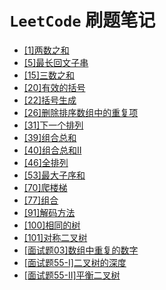 # `LeetCode` 刷题笔记 

- [[1]两数之和](docs/[1]两数之和.md)
- [[5]最长回文子串](docs/[5]最长回文子串.md)
- [[15]三数之和](./docs/[15]三数之和.md)
- [[20]有效的括号](docs/[20]有效的括号.md)
- [[22]括号生成](docs/[22]括号生成.md)
- [[26]删除排序数组中的重复项](docs/[26]删除排序数组中的重复项.md)
- [[31]下一个排列](docs/[31]下一个排列.md)
- [[39]组合总和](docs/[39]组合总和.md)
- [[40]组合总和II](docs/[40]组合总和II.md)
- [[46]全排列](docs/[46]全排列.md)
- [[53]最大子序和](docs/[53]最大子序和.md)
- [[70]爬楼梯](docs/[70]爬楼梯.md)
- [[77]组合](docs/[77]组合.md)
- [[91]解码方法](docs/[91]解码方法.md)
- [[100]相同的树](docs/[100]相同的树.md)
- [[101]对称二叉树](./docs/[101]对称二叉树.md)
- [[面试题03]数组中重复的数字](docs/[面试题03]数组中重复的数字.md)
- [[面试题55-I]二叉树的深度](./docs/[面试题55-I]二叉树的深度.md)
- [[面试题55-II]平衡二叉树](./docs/[面试题55-II]平衡二叉树.md)
